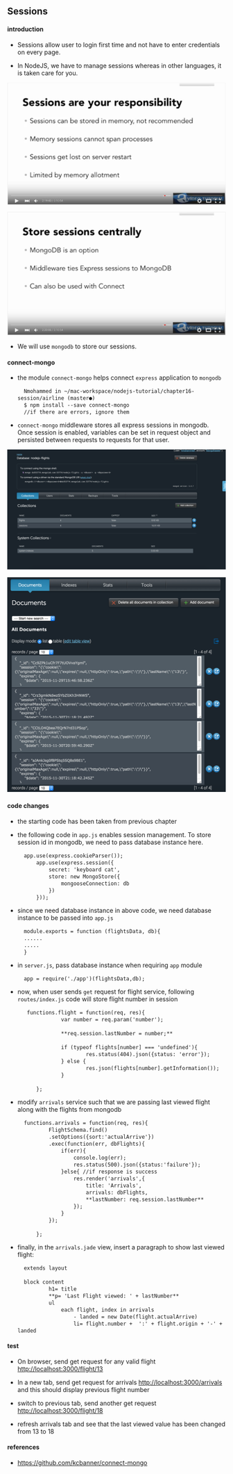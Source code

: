 ## Sessions

#### introduction

- Sessions allow user to login first time and not have to enter credentials on every page.

- In NodeJS, we have to manage sessions whereas in other languages, it is taken care for you.

![01](images/01.png)

![02](images/02.png)

- We will use `mongodb` to store our sessions.

#### connect-mongo

- the module `connect-mongo` helps connect `express` application to `mongodb`

        Nmohammed in ~/mac-workspace/nodejs-tutorial/chapter16-session/airline (master●)
        $ npm install --save connect-mongo
        //if there are errors, ignore them

- `connect-mongo` middleware stores all express sessions in mongodb. Once session is enabled, variables can be set in request object and persisted between requests to requests for that user.

![04](images/04.png)

![05](images/05.png)

#### code changes

- the starting code has been taken from previous chapter

- the following code in `app.js` enables session management. To store session id in mongodb, we need to pass database instance here.

        app.use(express.cookieParser());
            app.use(express.session({
                secret: 'keyboard cat',
                store: new MongoStore({
                    mongooseConnection: db
                })
            }));

- since we need database instance in above code, we need database instance to be passed into `app.js`

        module.exports = function (flightsData, db){
        ......
        .....
        }

- in `server.js`, pass database instance when requiring `app` module

        app = require('./app')(flightsData,db); 

- now, when user sends `get` request for flight service, following `routes/index.js` code will store flight number in session

         functions.flight = function(req, res){
                    var number = req.param('number');

                    **req.session.lastNumber = number;**

                    if (typeof flights[number] === 'undefined'){
                            res.status(404).json({status: 'error'});
                    } else {
                            res.json(flights[number].getInformation());
                    }

            };

- modify `arrivals` service such that we are passing last viewed flight along with the flights from mongodb

        functions.arrivals = function(req, res){
                FlightSchema.find()
                .setOptions({sort:'actualArrive'}) 
                .exec(function(err, dbFlights){ 
                    if(err){
                        console.log(err);
                        res.status(500).json({status:'failure'});
                    }else{ //if response is success
                        res.render('arrivals',{ 
                            title: 'Arrivals', 
                            arrivals: dbFlights, 
                            **lastNumber: req.session.lastNumber**
                        });
                    }
                });

            };

- finally, in the `arrivals.jade` view, insert a paragraph to show last viewed flight:

        extends layout

        block content
                h1= title
                **p= 'Last Flight viewed: ' + lastNumber**
                ul
                    each flight, index in arrivals
                        - landed = new Date(flight.actualArrive)
                        li= flight.number +  ':' + flight.origin + '-' + landed

#### test

- On browser, send get request for any valid flight <http://localhost:3000/flight/13>

- In a new tab, send get request for arrivals <http://localhost:3000/arrivals> and this should display previous flight number

- switch to previous tab, send another get request <http://localhost:3000/flight/18>

- refresh arrivals tab and see that the last viewed value has been changed from 13 to 18 

#### references
- <https://github.com/kcbanner/connect-mongo>
